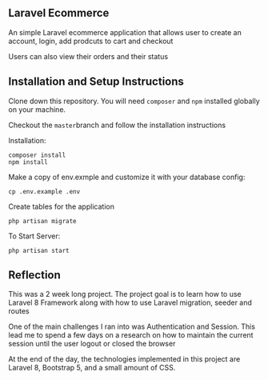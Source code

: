 ## Laravel Ecommerce


An simple Laravel ecommerce application that allows user to create an account, login, add prodcuts to cart and checkout

Users can also view their orders and their status


## Installation and Setup Instructions


Clone down this repository. You will need `composer` and `npm` installed globally on your machine.  

Checkout the `master`branch and follow the installation instructions

Installation:

`composer install`  
`npm install`  

Make a copy of env.exmple and customize it with your database config:  

`cp .env.example .env`  

Create tables for the application

`php artisan migrate`

To Start Server:

`php artisan start`  


## Reflection

This was a 2 week long project. The project goal is to learn how to use Laravel 8 Framework along with how to use Laravel migration, seeder and routes  

One of the main challenges I ran into was Authentication and Session. This lead me to spend a few days on a research on how to maintain the current session until the user logout or closed the browser

At the end of the day, the technologies implemented in this project are Laravel 8, Bootstrap 5, and a small amount of  CSS.
